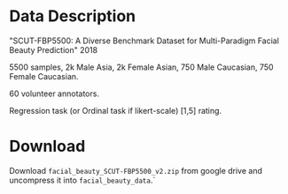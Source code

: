 # Data Description
"SCUT-FBP5500: A Diverse Benchmark Dataset for Multi-Paradigm Facial Beauty Prediction" 2018

5500 samples, 2k Male Asia, 2k Female Asian, 750 Male Caucasian, 750 Female Caucasian.

60 volunteer annotators.

Regression task (or Ordinal task if likert-scale) [1,5] rating.

# Download
Download `facial_beauty_SCUT-FBP5500_v2.zip` from google drive and uncompress it into `facial_beauty_data`.`
